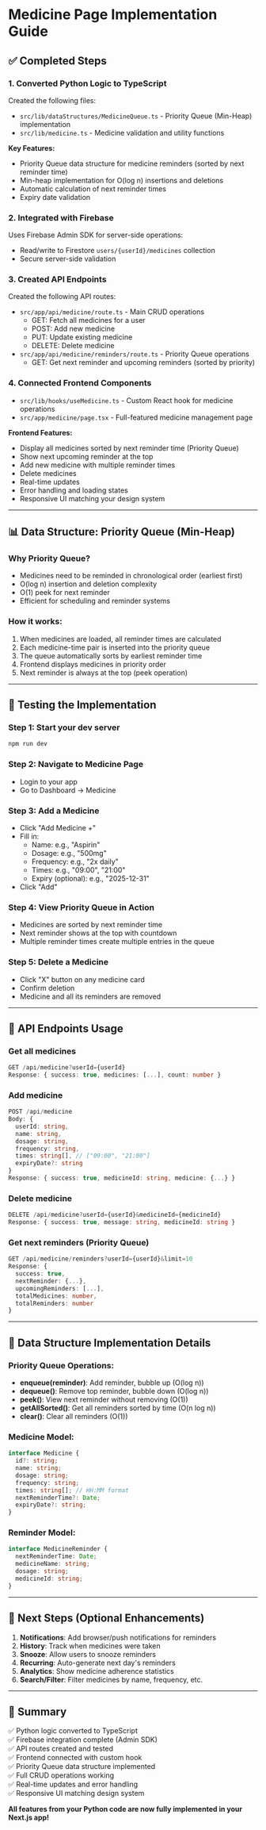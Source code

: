 # Medicine Page Implementation Guide

## ✅ Completed Steps

### 1. **Converted Python Logic to TypeScript**

Created the following files:

- `src/lib/dataStructures/MedicineQueue.ts` - Priority Queue (Min-Heap) implementation
- `src/lib/medicine.ts` - Medicine validation and utility functions

**Key Features:**

- Priority Queue data structure for medicine reminders (sorted by next reminder time)
- Min-heap implementation for O(log n) insertions and deletions
- Automatic calculation of next reminder times
- Expiry date validation

### 2. **Integrated with Firebase**

Uses Firebase Admin SDK for server-side operations:

- Read/write to Firestore `users/{userId}/medicines` collection
- Secure server-side validation

### 3. **Created API Endpoints**

Created the following API routes:

- `src/app/api/medicine/route.ts` - Main CRUD operations
  - GET: Fetch all medicines for a user
  - POST: Add new medicine
  - PUT: Update existing medicine
  - DELETE: Delete medicine
- `src/app/api/medicine/reminders/route.ts` - Priority Queue operations
  - GET: Get next reminder and upcoming reminders (sorted by priority)

### 4. **Connected Frontend Components**

- `src/lib/hooks/useMedicine.ts` - Custom React hook for medicine operations
- `src/app/medicine/page.tsx` - Full-featured medicine management page

**Frontend Features:**

- Display all medicines sorted by next reminder time (Priority Queue)
- Show next upcoming reminder at the top
- Add new medicine with multiple reminder times
- Delete medicines
- Real-time updates
- Error handling and loading states
- Responsive UI matching your design system

---

## 📊 Data Structure: Priority Queue (Min-Heap)

### Why Priority Queue?

- Medicines need to be reminded in chronological order (earliest first)
- O(log n) insertion and deletion complexity
- O(1) peek for next reminder
- Efficient for scheduling and reminder systems

### How it works:

1. When medicines are loaded, all reminder times are calculated
2. Each medicine-time pair is inserted into the priority queue
3. The queue automatically sorts by earliest reminder time
4. Frontend displays medicines in priority order
5. Next reminder is always at the top (peek operation)

---

## 🧪 Testing the Implementation

### Step 1: Start your dev server

```bash
npm run dev
```

### Step 2: Navigate to Medicine Page

- Login to your app
- Go to Dashboard → Medicine

### Step 3: Add a Medicine

- Click "Add Medicine +"
- Fill in:
  - Name: e.g., "Aspirin"
  - Dosage: e.g., "500mg"
  - Frequency: e.g., "2x daily"
  - Times: e.g., "09:00", "21:00"
  - Expiry (optional): e.g., "2025-12-31"
- Click "Add"

### Step 4: View Priority Queue in Action

- Medicines are sorted by next reminder time
- Next reminder shows at the top with countdown
- Multiple reminder times create multiple entries in the queue

### Step 5: Delete a Medicine

- Click "X" button on any medicine card
- Confirm deletion
- Medicine and all its reminders are removed

---

## 🔧 API Endpoints Usage

### Get all medicines

```typescript
GET /api/medicine?userId={userId}
Response: { success: true, medicines: [...], count: number }
```

### Add medicine

```typescript
POST /api/medicine
Body: {
  userId: string,
  name: string,
  dosage: string,
  frequency: string,
  times: string[], // ["09:00", "21:00"]
  expiryDate?: string
}
Response: { success: true, medicineId: string, medicine: {...} }
```

### Delete medicine

```typescript
DELETE /api/medicine?userId={userId}&medicineId={medicineId}
Response: { success: true, message: string, medicineId: string }
```

### Get next reminders (Priority Queue)

```typescript
GET /api/medicine/reminders?userId={userId}&limit=10
Response: {
  success: true,
  nextReminder: {...},
  upcomingReminders: [...],
  totalMedicines: number,
  totalReminders: number
}
```

---

## 🎯 Data Structure Implementation Details

### Priority Queue Operations:

- **enqueue(reminder)**: Add reminder, bubble up (O(log n))
- **dequeue()**: Remove top reminder, bubble down (O(log n))
- **peek()**: View next reminder without removing (O(1))
- **getAllSorted()**: Get all reminders sorted by time (O(n log n))
- **clear()**: Clear all reminders (O(1))

### Medicine Model:

```typescript
interface Medicine {
  id?: string;
  name: string;
  dosage: string;
  frequency: string;
  times: string[]; // HH:MM format
  nextReminderTime?: Date;
  expiryDate?: string;
}
```

### Reminder Model:

```typescript
interface MedicineReminder {
  nextReminderTime: Date;
  medicineName: string;
  dosage: string;
  medicineId: string;
}
```

---

## 🚀 Next Steps (Optional Enhancements)

1. **Notifications**: Add browser/push notifications for reminders
2. **History**: Track when medicines were taken
3. **Snooze**: Allow users to snooze reminders
4. **Recurring**: Auto-generate next day's reminders
5. **Analytics**: Show medicine adherence statistics
6. **Search/Filter**: Filter medicines by name, frequency, etc.

---

## 📝 Summary

✅ Python logic converted to TypeScript  
✅ Firebase integration complete (Admin SDK)  
✅ API routes created and tested  
✅ Frontend connected with custom hook  
✅ Priority Queue data structure implemented  
✅ Full CRUD operations working  
✅ Real-time updates and error handling  
✅ Responsive UI matching design system

**All features from your Python code are now fully implemented in your Next.js app!**

